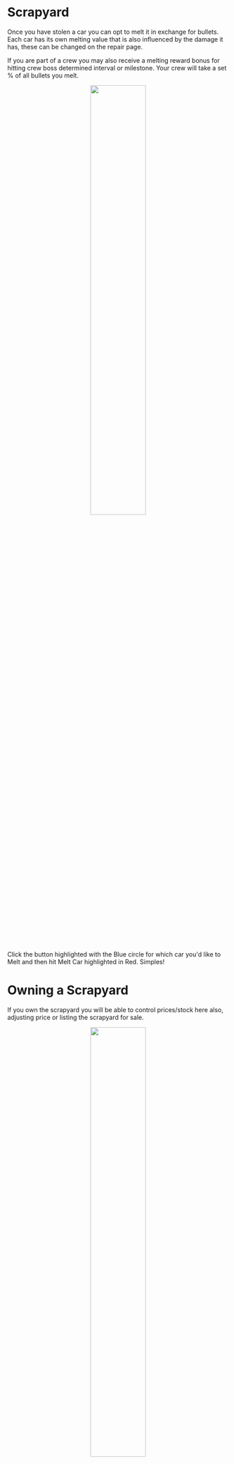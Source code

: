 # Scrapyard

Once you have stolen a car you can opt to melt it in exchange for bullets. Each car has its own melting value that is also influenced by the damage it has, these can be changed on the repair page. 

If you are part of a crew you may also receive a melting reward bonus for hitting crew boss determined interval or milestone. Your crew will take a set % of all bullets you melt.

<p align="center" width="100%">
    <img width="50%" src="https://i.imgur.com/iH1ZGUq.png">
</p>

Click the button highlighted with the Blue circle for which car you'd like to Melt and then hit Melt Car highlighted in Red. Simples!

# Owning a Scrapyard

If you own the scrapyard you will be able to control prices/stock here also, adjusting price or listing the scrapyard for sale.

<p align="center" width="100%">
    <img width="50%" src="https://i.imgur.com/cu7yb2P.png">
</p>

You can also fill the scrapyard up with more stock as the people melting in your location will contribute to the amount of bullets you have.

Scrapyard Production and limits has been doubled.
